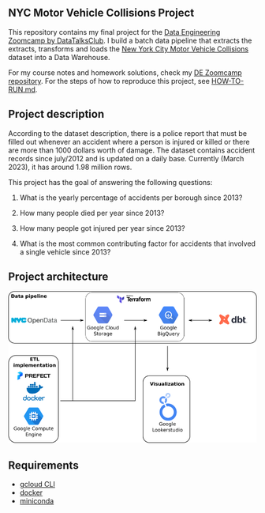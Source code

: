## NYC Motor Vehicle Collisions Project

This repository contains my final project for the [Data Engineering Zoomcamp by DataTalksClub](https://github.com/DataTalksClub/data-engineering-zoomcamp). I build a batch data pipeline that extracts the extracts, transforms and loads the [New York City Motor Vehicle Collisions](https://data.cityofnewyork.us/Public-Safety/Motor-Vehicle-Collisions-Crashes/h9gi-nx95) dataset into a Data Warehouse.

For my course notes and homework solutions, check my [DE Zoomcamp repository](https://github.com/padilha/de-zoomcamp). For the steps of how to reproduce this project, see [HOW-TO-RUN.md](./HOW-TO-RUN.md).

## Project description

According to the dataset description, there is a police report that must be filled out whenever an accident where a person is injured or killed or there are more than 1000 dollars worth of damage. The dataset contains accident records since july/2012 and is updated on a daily base. Currently (March 2023), it has around 1.98 million rows.

This project has the goal of answering the following questions:

1. What is the yearly percentage of accidents per borough since 2013?

2. How many people died per year since 2013?

3. How many people got injured per year since 2013?

4. What is the most common contributing factor for accidents that involved a single vehicle since 2013?

## Project architecture

![](./img/project.png)



## Requirements

* [gcloud CLI](https://cloud.google.com/sdk/docs/install)
* [docker](https://docs.docker.com/engine/install/ubuntu/)
* [miniconda](https://docs.conda.io/en/latest/miniconda.html)

